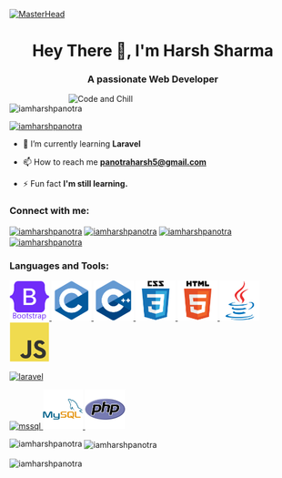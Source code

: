 [![MasterHead](https://1.bp.blogspot.com/-7A4WynwLsMw/XbBpCXG8fHI/AAAAAAAAMt4/uOa1bpLskYgrwGbllhSu2SDj_Mig8SXJQCLcBGAsYHQ/s1600/2000_600px.gif)](https://rishavchanda.io)
<h1 align="center">Hey There 👋, I'm Harsh Sharma</h1>
<h3 align="center">A passionate Web Developer</h3>
<img align="right" alt="Code and Chill" width="400" src="https://i.pinimg.com/originals/df/47/ee/df47ee3e5df1f4abcc0766585b493ba3.jpg">

<p align="left"> <img src="https://komarev.com/ghpvc/?username=iamharshpanotra&label=Profile%20views&color=0e75b6&style=flat" alt="iamharshpanotra" /> </p>

<p align="left"> <a href="https://twitter.com/iamharshpanotra" target="blank"><img src="https://img.shields.io/twitter/follow/iamharshpanotra?logo=twitter&style=for-the-badge" alt="iamharshpanotra" /></a> </p>

- 🌱 I’m currently learning **Laravel**

- 📫 How to reach me **panotraharsh5@gmail.com**

- ⚡ Fun fact **I'm still learning.**

<h3 align="left">Connect with me:</h3>
<p align="left">
<a href="https://twitter.com/iamharshpanotra" target="blank"><img align="center" src="https://raw.githubusercontent.com/rahuldkjain/github-profile-readme-generator/master/src/images/icons/Social/twitter.svg" alt="iamharshpanotra" height="30" width="40" /></a>
<a href="https://linkedin.com/in/iamharshpanotra" target="blank"><img align="center" src="https://raw.githubusercontent.com/rahuldkjain/github-profile-readme-generator/master/src/images/icons/Social/linked-in-alt.svg" alt="iamharshpanotra" height="30" width="40" /></a>
<a href="https://instagram.com/iamharshpanotra" target="blank"><img align="center" src="https://raw.githubusercontent.com/rahuldkjain/github-profile-readme-generator/master/src/images/icons/Social/instagram.svg" alt="iamharshpanotra" height="30" width="40" /></a>
<a href="https://www.leetcode.com/iamharshpanotra" target="blank"><img align="center" src="https://raw.githubusercontent.com/rahuldkjain/github-profile-readme-generator/master/src/images/icons/Social/leet-code.svg" alt="iamharshpanotra" height="30" width="40" /></a>
</p>

<h3 align="left">Languages and Tools:</h3>
<p align="left"> <a href="https://getbootstrap.com" target="_blank" rel="noreferrer"> <img src="https://raw.githubusercontent.com/devicons/devicon/master/icons/bootstrap/bootstrap-plain-wordmark.svg" alt="bootstrap" width="70" height="70"/> </a> <a href="https://www.cprogramming.com/" target="_blank" rel="noreferrer"> <img src="https://raw.githubusercontent.com/devicons/devicon/master/icons/c/c-original.svg" alt="c" width="70" height="70"/> </a>   <a href="https://www.w3schools.com/cpp/" target="_blank" rel="noreferrer"> <img src="https://raw.githubusercontent.com/devicons/devicon/master/icons/cplusplus/cplusplus-original.svg" alt="cplusplus" width="70" height="70"/> </a> <a href="https://www.w3schools.com/css/" target="_blank" rel="noreferrer"> <img src="https://raw.githubusercontent.com/devicons/devicon/master/icons/css3/css3-original-wordmark.svg" alt="css3" width="70" height="70"/> </a> <a href="https://www.w3.org/html/" target="_blank" rel="noreferrer"> <img src="https://raw.githubusercontent.com/devicons/devicon/master/icons/html5/html5-original-wordmark.svg" alt="html5" width="70" height="70"/> </a> <a href="https://www.java.com" target="_blank" rel="noreferrer"> <img src="https://raw.githubusercontent.com/devicons/devicon/master/icons/java/java-original.svg" alt="java" width="70" height="70"/> </a> <a href="https://developer.mozilla.org/en-US/docs/Web/JavaScript" target="_blank" rel="noreferrer"> <img src="https://raw.githubusercontent.com/devicons/devicon/master/icons/javascript/javascript-original.svg" alt="javascript" width="70" height="70"/> </a> <a href="https://laravel.com/" target="_blank" rel="noreferrer"> 
  
  <img src="[(https://logospng.org/download/laravel/logo-laravel-icon-1024.png)]" alt="laravel" width="70" height="70"/> </a>
  
  <a href="https://www.microsoft.com/en-us/sql-server" target="_blank" rel="noreferrer"> <img src="https://www.svgrepo.com/show/303229/microsoft-sql-server-logo.svg" alt="mssql" width="70" height="70"/> </a> <a href="https://www.mysql.com/" target="_blank" rel="noreferrer"> <img src="https://raw.githubusercontent.com/devicons/devicon/master/icons/mysql/mysql-original-wordmark.svg" alt="mysql" width="70" height="70"/> </a> <a href="https://www.php.net" target="_blank" rel="noreferrer"> <img src="https://raw.githubusercontent.com/devicons/devicon/master/icons/php/php-original.svg" alt="php" width="70" height="70"/> </a> </p>

<p><img align="left" src="https://github-readme-stats.vercel.app/api/top-langs?username=iamharshpanotra&show_icons=true&locale=en&layout=compact" alt="iamharshpanotra" /></p>

<p>&nbsp;<img align="center" src="https://github-readme-stats.vercel.app/api?username=iamharshpanotra&show_icons=true&locale=en" alt="iamharshpanotra" /></p>

<p><img align="center" src="https://github-readme-streak-stats.herokuapp.com/?user=iamharshpanotra&" alt="iamharshpanotra" /></p>
